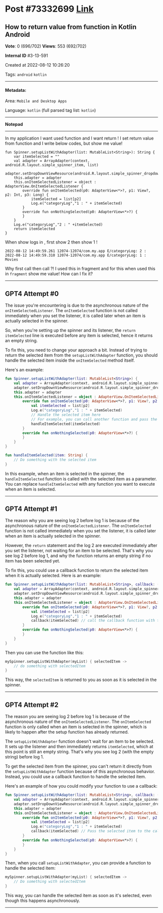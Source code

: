 
# Post \#73332699 [Link](https://stackoverflow.com/questions/73332699/)

## How to return value from function in Kotlin Android

**Vote**: 0 (696/702) **Views**: 553 (692/702) 

**Internal ID** \#3-13-591

Created at 2022-08-12 10:26:20

Tags: `android` `kotlin`

----------

#### Metadata:

Area: `Mobile and Desktop Apps`

Language: `kotlin` (full parsed tag list: `kotlin`)

----------

**Notepad**


----------

In my application I want used  function and I want return !
I set return value from function and I write below codes, but show me  value!

```
fun Spinner.setupListWithAdapter(list: MutableList<String>): String {
    var itemSelected = ""
    val adapter = ArrayAdapter(context, android.R.layout.simple_spinner_item, list)
    adapter.setDropDownViewResource(android.R.layout.simple_spinner_dropdown_item)
    this.adapter = adapter
    this.onItemSelectedListener = object : AdapterView.OnItemSelectedListener {
        override fun onItemSelected(p0: AdapterView<*>?, p1: View?, p2: Int, p3: Long) {
            itemSelected = list[p2]
            Log.e("categoryLog","1 : " + itemSelected)
        }
        override fun onNothingSelected(p0: AdapterView<*>?) {
        }
    }
    Log.e("categoryLog","2 : " +itemSelected)
    return itemSelected
}
```

When show logs in , first show 2 then show 1 !

```
2022-08-12 14:49:59.261 12074-12074/com.my.app E/categoryLog: 2 : 
2022-08-12 14:49:59.310 12074-12074/com.my.app E/categoryLog: 1 : Movies
```

Why first call  then call  ?!
I used this  in fragment and for this when used this in `fragment` show me  value!
How can I fix it?


----------
        
## GPT4 Attempt \#0

The issue you're encountering is due to the asynchronous nature of the `onItemSelectedListener`. The `onItemSelected` function is not called immediately when you set the listener, it is called later when an item is actually selected in the spinner. 

So, when you're setting up the spinner and its listener, the `return itemSelected` line is executed before any item is selected, hence it returns an empty string.

To fix this, you need to change your approach a bit. Instead of trying to return the selected item from the `setupListWithAdapter` function, you should handle the selected item inside the `onItemSelected` method itself.

Here's an example:

```kotlin
fun Spinner.setupListWithAdapter(list: MutableList<String>) {
    val adapter = ArrayAdapter(context, android.R.layout.simple_spinner_item, list)
    adapter.setDropDownViewResource(android.R.layout.simple_spinner_dropdown_item)
    this.adapter = adapter
    this.onItemSelectedListener = object : AdapterView.OnItemSelectedListener {
        override fun onItemSelected(p0: AdapterView<*>?, p1: View?, p2: Int, p3: Long) {
            val itemSelected = list[p2]
            Log.e("categoryLog","1 : " + itemSelected)
            // Handle the selected item here
            // For example, you can call another function and pass the selected item to it
            handleItemSelected(itemSelected)
        }
        override fun onNothingSelected(p0: AdapterView<*>?) {
        }
    }
}

fun handleItemSelected(item: String) {
    // Do something with the selected item
}
```

In this example, when an item is selected in the spinner, the `handleItemSelected` function is called with the selected item as a parameter. You can replace `handleItemSelected` with any function you want to execute when an item is selected.

--------

## GPT4 Attempt \#1

The reason why you are seeing log 2 before log 1 is because of the asynchronous nature of the `onItemSelectedListener`. The `onItemSelected` function is not called immediately when you set the listener, it is called later when an item is actually selected in the spinner. 

However, the `return` statement and the log 2 are executed immediately after you set the listener, not waiting for an item to be selected. That's why you see log 2 before log 1, and why the function returns an empty string if no item has been selected yet.

To fix this, you could use a callback function to return the selected item when it is actually selected. Here is an example:

```kotlin
fun Spinner.setupListWithAdapter(list: MutableList<String>, callback: (String) -> Unit) {
    val adapter = ArrayAdapter(context, android.R.layout.simple_spinner_item, list)
    adapter.setDropDownViewResource(android.R.layout.simple_spinner_dropdown_item)
    this.adapter = adapter
    this.onItemSelectedListener = object : AdapterView.OnItemSelectedListener {
        override fun onItemSelected(p0: AdapterView<*>?, p1: View?, p2: Int, p3: Long) {
            val itemSelected = list[p2]
            Log.e("categoryLog","1 : " + itemSelected)
            callback(itemSelected) // call the callback function with the selected item
        }
        override fun onNothingSelected(p0: AdapterView<*>?) {
        }
    }
}
```

Then you can use the function like this:

```kotlin
mySpinner.setupListWithAdapter(myList) { selectedItem ->
    // do something with selectedItem
}
```

This way, the `selectedItem` is returned to you as soon as it is selected in the spinner.

--------

## GPT4 Attempt \#2

The reason you are seeing log 2 before log 1 is because of the asynchronous nature of the `onItemSelectedListener`. The `onItemSelected` function is only called when an item is selected in the spinner, which is likely to happen after the setup function has already returned.

The `setupListWithAdapter` function doesn't wait for an item to be selected. It sets up the listener and then immediately returns `itemSelected`, which at this point is still an empty string. That's why you see log 2 (with the empty string) before log 1.

To get the selected item from the spinner, you can't return it directly from the `setupListWithAdapter` function because of this asynchronous behavior. Instead, you could use a callback function to handle the selected item.

Here's an example of how you could modify your function to use a callback:

```kotlin
fun Spinner.setupListWithAdapter(list: MutableList<String>, callback: (String) -> Unit) {
    val adapter = ArrayAdapter(context, android.R.layout.simple_spinner_item, list)
    adapter.setDropDownViewResource(android.R.layout.simple_spinner_dropdown_item)
    this.adapter = adapter
    this.onItemSelectedListener = object : AdapterView.OnItemSelectedListener {
        override fun onItemSelected(p0: AdapterView<*>?, p1: View?, p2: Int, p3: Long) {
            val itemSelected = list[p2]
            Log.e("categoryLog","1 : " + itemSelected)
            callback(itemSelected) // Pass the selected item to the callback
        }
        override fun onNothingSelected(p0: AdapterView<*>?) {
        }
    }
}
```

Then, when you call `setupListWithAdapter`, you can provide a function to handle the selected item:

```kotlin
mySpinner.setupListWithAdapter(myList) { selectedItem ->
    // Do something with selectedItem
}
```

This way, you can handle the selected item as soon as it's selected, even though this happens asynchronously.

--------
